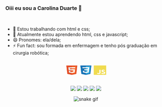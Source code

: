 ### Oiii eu sou a Carolina Duarte 👋

</br>

- 🔭 Estou trabalhando com html e css;
- 🌱 Atualmente estou aprendendo html, css e javascript;
- 😄 Pronomes: ela/dela;
- ⚡ Fun fact: sou formada em enfermagem e tenho pós graduação em cirurgia robótica;

<div align="center">
  <div style="display: inline_block"><br>
  <img align="center" alt="Rafa-HTML" height="30" width="40" src="https://raw.githubusercontent.com/devicons/devicon/master/icons/html5/html5-original.svg">
  <img align="center" alt="Rafa-CSS" height="30" width="40" src="https://raw.githubusercontent.com/devicons/devicon/master/icons/css3/css3-original.svg">
  <img align="center" alt="Rafa-Js" height="30" width="40" src="https://raw.githubusercontent.com/devicons/devicon/master/icons/javascript/javascript-plain.svg">
</div>

</br>
</br>

<div align="center">
  <a href="https://instagram.com/carolinadlopes" target="_blank"><img src="https://img.shields.io/badge/Instagram-E4405F?style=for-the-badge&logo=instagram&logoColor=white" target="_blank"></a>
 	<a href="https://www.twitch.tv/krolplays" target="_blank"><img src="https://img.shields.io/badge/Twitch-9146FF?style=for-the-badge&logo=twitch&logoColor=white" target="_blank"></a>
  <a href="[https://discord.gg/wagxzStdcR](https://discord.gg/Bk7rFyd7UN)" target="_blank"><img src="https://img.shields.io/badge/Discord-7289DA?style=for-the-badge&logo=discord&logoColor=white" target="_blank"></a> 
  <a href = "carolinaduartelopes@hotmail.com"><img src="https://img.shields.io/badge/-Gmail-%23333?style=for-the-badge&logo=gmail&logoColor=white" target="_blank"></a>
  <a href="https://www.linkedin.com/in/carolinadlopes" target="_blank"><img src="https://img.shields.io/badge/LinkedIn-0077B5?style=for-the-badge&logo=linkedin&logoColor=white" target="_blank"></a> 
  
![snake gif](https://github.com/carolinadlopes/carolinadlopes/blob/output/github-contribution-grid-snake.svg)
  
 </div>
 
 

